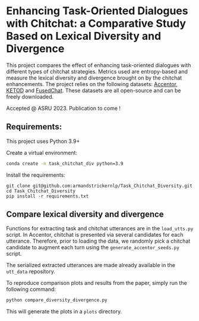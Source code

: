 # Enhancing Task-Oriented Dialogues with Chitchat: a Comparative Study Based on Lexical Diversity and Divergence
This project compares the effect of enhancing task-oriented dialogues with different types of chitchat strategies. Metrics used are entropy-based and measure the lexical diversity and divergence brought on by the chitchat enhancements. The project relies on the following datasets: [Accentor](https://github.com/facebookresearch/accentor), [KETOD](https://github.com/facebookresearch/ketod) and [FusedChat](https://github.com/tomyoung903/FusedChat).  These datasets are all open-source and can be freely downloaded.  

Accepted @ ASRU 2023. Publication to come !



## Requirements:

This project uses Python 3.9+

Create a virtual environment:

```bash
conda create -n task_chitchat_div python=3.9
```

Install the requirements:
```bas
git clone git@github.com:armandstrickernlp/Task_Chitchat_Diversity.git
cd Task_Chitchat_Diversity
pip install -r requirements.txt
```

## Compare lexical diversity and divergence
Functions for extracting task and chitchat utterances are in the `load_utts.py` script. In Accentor, chitchat is presented via several candidates for each utterance. Therefore, prior to loading the data, we randomly pick a chitchat candidate to augment each turn using the `generate_accentor_seeds.py` script.  

The serialized extracted utterances are made already available in the `utt_data` repository.  

To reproduce comparison plots and results from the paper, simply run the following command:

```bash
python compare_diversity_divergence.py
```

This will generate the plots in a `plots` directory.
